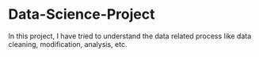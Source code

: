 # Data-Science-Project
In this project, I have tried to understand the data related process like data cleaning, modification, analysis, etc.
